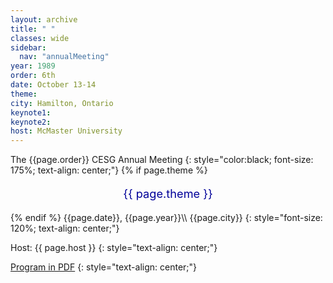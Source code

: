 ```yaml
---
layout: archive
title: " "
classes: wide
sidebar:
  nav: "annualMeeting"
year: 1989
order: 6th
date: October 13-14
theme: 
city: Hamilton, Ontario
keynote1: 
keynote2: 
host: McMaster University
---
```

The {{page.order}} CESG Annual Meeting
{: style="color:black; font-size: 175%; text-align: center;"}
{% if page.theme %}
<p style="font-size:130%; text-align:center; color:#000099">{{ page.theme }}</p>
{% endif %}
{{page.date}}, {{page.year}}\\
{{page.city}}
{: style="font-size: 120%; text-align: center;"}

Host: {{ page.host }}
{: style="text-align: center;"}

[Program in PDF](/assets/pdf/cesg-program-{{page.year}}.pdf)
{: style="text-align: center;"}

